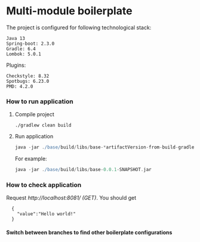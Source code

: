 # Multi-module boilerplate

The project is configured for following technological stack:

    Java 13
    Spring-boot: 2.3.0
    Gradle: 6.4
    Lombok: 5.0.1

Plugins:

    Checkstyle: 8.32
    Spotbugs: 6.23.0
    PMD: 4.2.0
    
### How to run application

1. Compile project

    `./gradlew clean build`

2. Run application
    
    ``` gradle
    java -jar ./base/build/libs/base-*artifactVersion-from-build-gradle*.jar
    ````
    
    For example:
    ``` gradle
    java -jar ./base/build/libs/base-0.0.1-SNAPSHOT.jar
    ```

### How to check application

Request *http://localhost:8081/ (GET)*. You should get

      {
        "value":"Hello world!"
      }
    
#### Switch between branches to find other boilerplate configurations 
